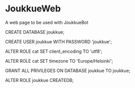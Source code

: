 # JoukkueWeb
A web page to be used with JoukkueBot

CREATE DATABASE joukkue;
 
CREATE USER joukkue WITH PASSWORD 'joukkue';
 
ALTER ROLE cat SET client_encoding TO 'utf8';
 
ALTER ROLE cat SET timezone TO 'Europe/Helsinki';
 
GRANT ALL PRIVILEGES ON DATABASE joukkue TO joukkue;
 
ALTER ROLE joukkue CREATEDB;